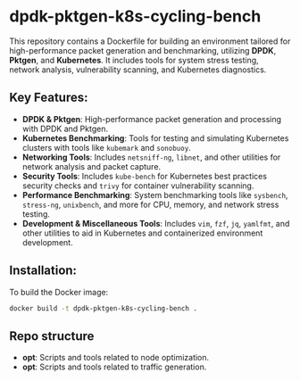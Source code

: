 # dpdk-pktgen-k8s-cycling-bench


This repository contains a Dockerfile for building an environment tailored for high-performance packet generation and benchmarking, utilizing **DPDK**, **Pktgen**, and **Kubernetes**. 
It includes tools for system stress testing, network analysis, vulnerability scanning, and Kubernetes diagnostics. 

## Key Features:
- **DPDK & Pktgen**: High-performance packet generation and processing with DPDK and Pktgen.
- **Kubernetes Benchmarking**: Tools for testing and simulating Kubernetes clusters with tools like `kubemark` and `sonobuoy`.
- **Networking Tools**: Includes `netsniff-ng`, `libnet`, and other utilities for network analysis and packet capture.
- **Security Tools**: Includes `kube-bench` for Kubernetes best practices security checks and `trivy` for container vulnerability scanning.
- **Performance Benchmarking**: System benchmarking tools like `sysbench`, `stress-ng`, `unixbench`, and more for CPU, memory, and network stress testing.
- **Development & Miscellaneous Tools**: Includes `vim`, `fzf`, `jq`, `yamlfmt`, and other utilities to aid in Kubernetes and containerized environment development.

## Installation:
To build the Docker image:
```bash
docker build -t dpdk-pktgen-k8s-cycling-bench .
```


## Repo structure

- **opt**: Scripts and tools related to node optimization.
- **opt**: Scripts and tools related to traffic generation.

